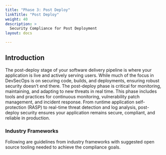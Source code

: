 ```yaml
---
title: "Phase 3: Post Deploy"
linkTitle: "Post Deploy"
weight: 40
description: >
  Security Compliance for Post Deployment
layout: docs

---
```

## Introduction

The post-deploy stage of your software delivery pipeline is where your application is live and actively serving users. While much of the focus in DevSecOps is on securing code, builds, and deployments, ensuring robust security doesn’t end there. The post-deploy phase is critical for monitoring, maintaining, and adapting to new threats in real time. This phase includes tools and practices for continuous monitoring, vulnerability patch management, and incident response. From runtime application self-protection (RASP) to real-time threat detection and log analysis, post-deploy security ensures your application remains secure, compliant, and reliable in production.

### Industry Frameworks

Following are guidelines from industry frameworks with suggested open source tooling needed to achieve the compliance goals. 
